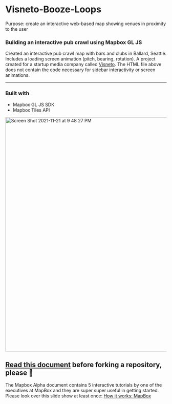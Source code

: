# Visneto-Booze-Loops
Purpose: create an interactive web-based map showing venues in proximity to the user

### Building an interactive pub crawl using Mapbox GL JS
Created an interactive pub crawl map with bars and clubs in Ballard, Seattle. Includes a loading screen animation (pitch, bearing, rotation). A project created for a startup media company called [Visneto](https://www.visnetomedia.com/). The HTML file above does not contain the code necessary for sidebar interactivity or screen animations.

***
### Built with
* Mapbox GL JS SDK 
* Mapbox Tiles API

<img width="732" alt="Screen Shot 2021-11-21 at 9 48 27 PM" src="https://user-images.githubusercontent.com/75241036/142807419-df292345-5faa-4e1d-a983-1b50926ca22e.png">


## [Read this document](https://docs.google.com/document/d/1ToHSVcazbKZbWqH1cEAtkgaysKA7acn4LVb4UTbZpvg/edit) before forking a repository, please 🙏
The Mapbox Alpha document contains 5 interactive tutorials by one of the executives at MapBox and they are super super useful in getting started. Please look over this slide show at least once: [How it works: MapBox](https://docs.google.com/presentation/d/1_SHifQ2zipxfwsRNkbzcQ2N39wCBgzKU4BFpDM6MNuc/edit#slide=id.g5631985587_1_0)
